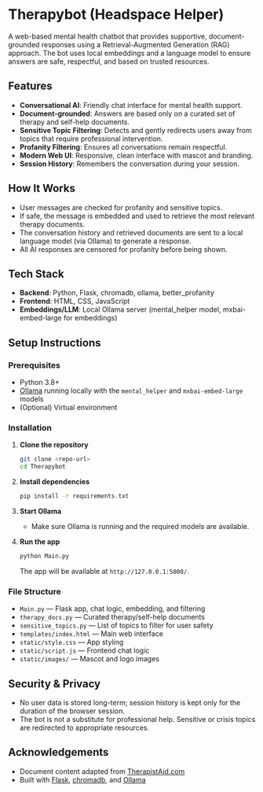 # Therapybot (Headspace Helper)

A web-based mental health chatbot that provides supportive, document-grounded responses using a Retrieval-Augmented Generation (RAG) approach. The bot uses local embeddings and a language model to ensure answers are safe, respectful, and based on trusted resources.

## Features

- **Conversational AI**: Friendly chat interface for mental health support.
- **Document-grounded**: Answers are based only on a curated set of therapy and self-help documents.
- **Sensitive Topic Filtering**: Detects and gently redirects users away from topics that require professional intervention.
- **Profanity Filtering**: Ensures all conversations remain respectful.
- **Modern Web UI**: Responsive, clean interface with mascot and branding.
- **Session History**: Remembers the conversation during your session.

## How It Works

- User messages are checked for profanity and sensitive topics.
- If safe, the message is embedded and used to retrieve the most relevant therapy documents.
- The conversation history and retrieved documents are sent to a local language model (via Ollama) to generate a response.
- All AI responses are censored for profanity before being shown.

## Tech Stack

- **Backend**: Python, Flask, chromadb, ollama, better_profanity
- **Frontend**: HTML, CSS, JavaScript
- **Embeddings/LLM**: Local Ollama server (mental_helper model, mxbai-embed-large for embeddings)

## Setup Instructions

### Prerequisites

- Python 3.8+
- [Ollama](https://ollama.com/) running locally with the `mental_helper` and `mxbai-embed-large` models
- (Optional) Virtual environment

### Installation

1. **Clone the repository**
   ```bash
   git clone <repo-url>
   cd Therapybot
   ```

2. **Install dependencies**
   ```bash
   pip install -r requirements.txt
   ```

3. **Start Ollama**
   - Make sure Ollama is running and the required models are available.

4. **Run the app**
   ```bash
   python Main.py
   ```
   The app will be available at `http://127.0.0.1:5000/`.

### File Structure

- `Main.py` — Flask app, chat logic, embedding, and filtering
- `therapy_docs.py` — Curated therapy/self-help documents
- `sensitive_topics.py` — List of topics to filter for user safety
- `templates/index.html` — Main web interface
- `static/style.css` — App styling
- `static/script.js` — Frontend chat logic
- `static/images/` — Mascot and logo images


## Security & Privacy

- No user data is stored long-term; session history is kept only for the duration of the browser session.
- The bot is not a substitute for professional help. Sensitive or crisis topics are redirected to appropriate resources.

## Acknowledgements

- Document content adapted from [TherapistAid.com](https://www.therapistaid.com/)
- Built with [Flask](https://flask.palletsprojects.com/), [chromadb](https://www.trychroma.com/), and [Ollama](https://ollama.com/) 